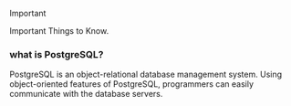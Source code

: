 > [!IMPORTANT]
> Important Things to Know.

### what is PostgreSQL?
PostgreSQL is an object-relational database management system. Using object-oriented features of PostgreSQL, programmers can easily communicate with the database servers.



